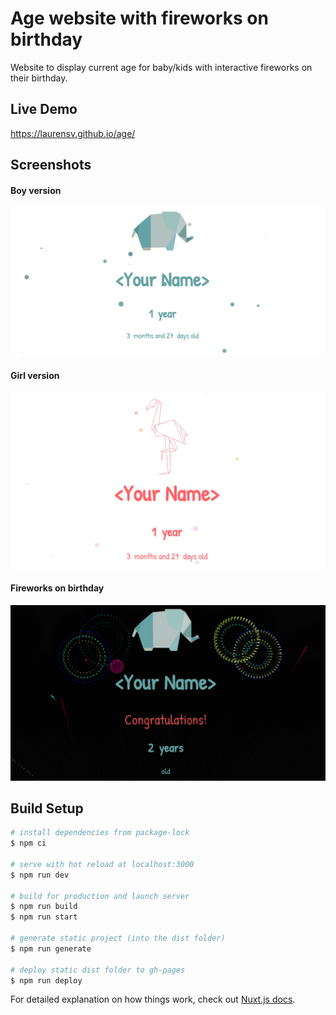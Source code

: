 # Age website with fireworks on birthday
Website to display current age for baby/kids with interactive fireworks on their birthday.

## Live Demo
https://laurensv.github.io/age/

## Screenshots
#### Boy version
![Boy Version](docs/screenshot_boy.png?raw=true "Boy Version")
#### Girl version
![Girl Version](docs/screenshot_girl.png?raw=true "Girl Version")
#### Fireworks on birthday
![Fireworks on birthday](docs/screenshot_fireworks.png?raw=true "Fireworks on birthday")

## Build Setup

```bash
# install dependencies from package-lock
$ npm ci

# serve with hot reload at localhost:3000
$ npm run dev

# build for production and launch server
$ npm run build
$ npm run start

# generate static project (into the dist folder)
$ npm run generate

# deploy static dist folder to gh-pages
$ npm run deploy

```

For detailed explanation on how things work, check out [Nuxt.js docs](https://nuxtjs.org).
